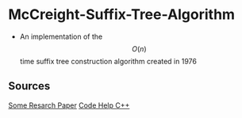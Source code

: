 # McCreight-Suffix-Tree-Algorithm
- An implementation of the $$O(n)$$ time suffix tree construction algorithm created in 1976
## Sources
[Some Resarch Paper](https://www.cs.helsinki.fi/u/tpkarkka/opetus/13s/spa/lecture10-2x4.pdf)
[Code Help C++](https://www.tpointtech.com/mccreights-algorithm-in-cpp)